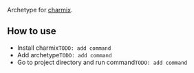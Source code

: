 Archetype for [charmix](https://www.npmjs.com/package/charmix).

## How to use

- Install charmix`TODO: add command`
- Add archetype`TODO: add command`
- Go to project directory and run command`TODO: add command`
